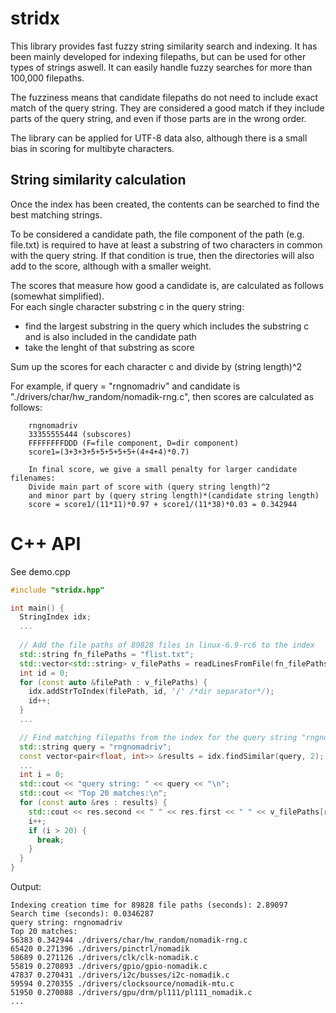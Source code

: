 # stridx
This library provides fast fuzzy string similarity search and indexing. It has been mainly developed for indexing filepaths, but can be used for other types of strings aswell. It can easily handle fuzzy searches for more than 100,000 filepaths.

The fuzziness means that candidate filepaths do not need to include exact match of the query string. They are considered a good match if they include parts of the query string, and even if those parts are in the wrong order.

The library can be applied for UTF-8 data also, although there is a small bias in scoring for multibyte characters.


## String similarity calculation

Once the index has been created, the contents can be searched to find the best matching strings. 

To be considered a candidate path, the file component of the path (e.g. file.txt)
is required to have at least a substring of two characters in common with the
query string. If that condition is true, then the directories will also add to the
score, although with a smaller weight.

The scores that measure how good a candidate is, are calculated as follows (somewhat simplified).  
For each single character substring c in the query string:

 - find the largest substring in the query which includes the substring c and is also included in the candidate path
 - take the lenght of that substring as score
    
Sum up the scores for each character c and divide by (string length)^2
  
For example, if query = "rngnomadriv" 
and candidate is "./drivers/char/hw_random/nomadik-rng.c", then scores are calculated as follows:
```
    rngnomadriv
    33355555444 (subscores)
    FFFFFFFFDDD (F=file component, D=dir component)
    score1=(3+3+3+5+5+5+5+5+(4+4+4)*0.7)

    In final score, we give a small penalty for larger candidate filenames:
    Divide main part of score with (query string length)^2 
    and minor part by (query string length)*(candidate string length)
    score = score1/(11*11)*0.97 + score1/(11*38)*0.03 = 0.342944
```
# C++ API
See demo.cpp
```cpp
#include "stridx.hpp"

int main() {
  StringIndex idx;
  ...
  
  // Add the file paths of 89828 files in linux-6.9-rc6 to the index
  std::string fn_filePaths = "flist.txt";
  std::vector<std::string> v_filePaths = readLinesFromFile(fn_filePaths);
  int id = 0;
  for (const auto &filePath : v_filePaths) {
    idx.addStrToIndex(filePath, id, '/' /*dir separator*/);
    id++;
  }
  ...

  // Find matching filepaths from the index for the query string "rngnomadriv"
  std::string query = "rngnomadriv";
  const vector<pair<float, int>> &results = idx.findSimilar(query, 2);
  ...
  int i = 0;
  std::cout << "query string: " << query << "\n";
  std::cout << "Top 20 matches:\n";
  for (const auto &res : results) {
    std::cout << res.second << " " << res.first << " " << v_filePaths[res.second] << "\n";
    i++;
    if (i > 20) {
      break;
    }
  }
}


```

Output:
```
Indexing creation time for 89828 file paths (seconds): 2.89097
Search time (seconds): 0.0346287
query string: rngnomadriv
Top 20 matches:
56383 0.342944 ./drivers/char/hw_random/nomadik-rng.c
65420 0.271396 ./drivers/pinctrl/nomadik
58689 0.271126 ./drivers/clk/clk-nomadik.c
55819 0.270893 ./drivers/gpio/gpio-nomadik.c
47837 0.270431 ./drivers/i2c/busses/i2c-nomadik.c
59594 0.270355 ./drivers/clocksource/nomadik-mtu.c
51950 0.270088 ./drivers/gpu/drm/pl111/pl111_nomadik.c
...

```
